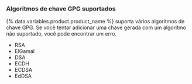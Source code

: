 
### Algoritmos de chave GPG suportados

{% data variables.product.product_name %} suporta vários algoritmos de chave GPG. Se você tentar adicionar uma chave gerada com um algoritmo não suportado, você pode encontrar um erro.

- RSA
- ElGamal
- DSA
- ECDH
- ECDSA
- EdDSA
